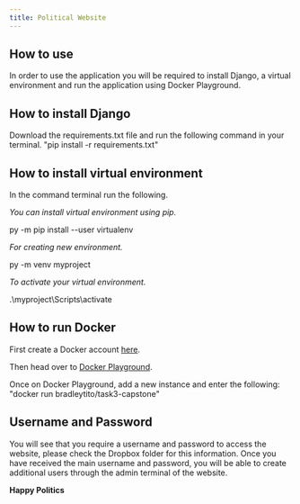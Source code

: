 ```yaml
---
title: Political Website
---
```


## How to use
In order to use the application you will be required to install Django, a virtual environment and run the application using Docker Playground.

## How to install Django
Download the requirements.txt file and run the following command in your terminal.
"pip install -r requirements.txt"

## How to install virtual environment
In the command terminal run the following.

*You can install virtual environment using pip.*

py -m pip install --user virtualenv
 
*For creating new environment.*

py -m venv myproject
 
*To activate your virtual environment.*

.\myproject\Scripts\activate

## How to run Docker
First create a Docker account [here](https://hub.docker.com/).

Then head over to [Docker Playground](https://labs.play-with-docker.com/).

Once on Docker Playground, add a new instance and enter the following:
	"docker run bradleytito/task3-capstone"

## Username and Password
You will see that you require a username and password to access the website, please check the Dropbox folder for this information.
Once you have received the main username and password, you will be able to create additional users through the admin terminal of the website.

**Happy Politics**
